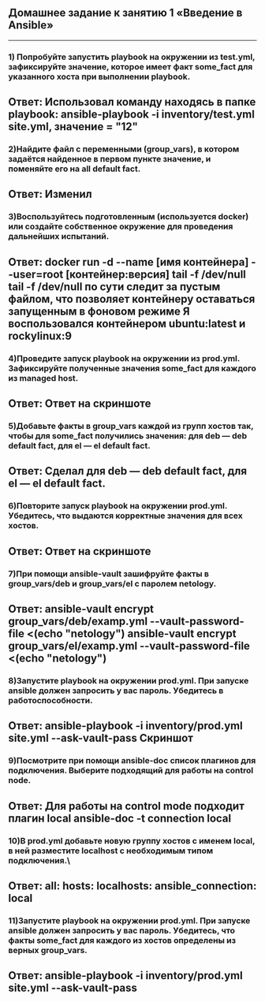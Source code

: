 ## Домашнее задание к занятию 1 «Введение в Ansible»
---
### 1) Попробуйте запустить playbook на окружении из test.yml, зафиксируйте значение, которое имеет факт some_fact для указанного хоста при выполнении playbook.

Ответ: Использовал команду находясь в папке playbook: ansible-playbook -i inventory/test.yml site.yml, значение = "12"
---

### 2)Найдите файл с переменными (group_vars), в котором задаётся найденное в первом пункте значение, и поменяйте его на all default fact.
Ответ: Изменил
---

### 3)Воспользуйтесь подготовленным (используется docker) или создайте собственное окружение для проведения дальнейших испытаний.
Ответ: docker run -d --name [имя контейнера] --user=root [контейнер:версия] tail -f /dev/null 
tail -f /dev/null по сути следит за пустым файлом, что позволяет контейнеру оставаться запущенным в фоновом режиме
Я воспользовался контейнером ubuntu:latest и rockylinux:9
---

### 4)Проведите запуск playbook на окружении из prod.yml. Зафиксируйте полученные значения some_fact для каждого из managed host.
Ответ: Ответ на скриншоте
---

### 5)Добавьте факты в group_vars каждой из групп хостов так, чтобы для some_fact получились значения: для deb — deb default fact, для el — el default fact.
Ответ: Сделал для deb — deb default fact, для el — el default fact.
---

### 6)Повторите запуск playbook на окружении prod.yml. Убедитесь, что выдаются корректные значения для всех хостов.
Ответ: Ответ на скриншоте
---

### 7)При помощи ansible-vault зашифруйте факты в group_vars/deb и group_vars/el с паролем netology.
Ответ: ansible-vault encrypt group_vars/deb/examp.yml --vault-password-file <(echo "netology")
ansible-vault encrypt group_vars/el/examp.yml --vault-password-file <(echo "netology")
---

### 8)Запустите playbook на окружении prod.yml. При запуске ansible должен запросить у вас пароль. Убедитесь в работоспособности.
Ответ: ansible-playbook -i inventory/prod.yml site.yml --ask-vault-pass
Скриншот
---

### 9)Посмотрите при помощи ansible-doc список плагинов для подключения. Выберите подходящий для работы на control node.
Ответ: Для работы на control mode подходит плагин local
ansible-doc -t connection local
---

### 10)В prod.yml добавьте новую группу хостов с именем local, в ней разместите localhost с необходимым типом подключения.\
Ответ: 
  all:
    hosts:
      localhosts:
        ansible_connection: local
---

### 11)Запустите playbook на окружении prod.yml. При запуске ansible должен запросить у вас пароль. Убедитесь, что факты some_fact для каждого из хостов определены из верных group_vars.
Ответ: ansible-playbook -i inventory/prod.yml site.yml --ask-vault-pass
---




